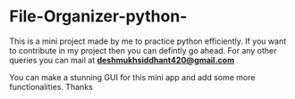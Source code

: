# File-Organizer-python-
This is a mini project made by me to practice python efficiently.
If you want to contribute in my project then you can defintly go ahead.
For any other queries you can mail at **deshmukhsiddhant420@gmail.com**


You can make a stunning GUI for this mini app and add some more functionalities.
Thanks
